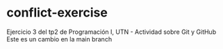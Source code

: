 # conflict-exercise
Ejercicio 3 del tp2 de Programación I, UTN - Actividad sobre Git y GitHub
Este es un cambio en la main branch
